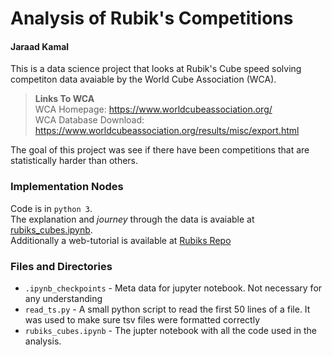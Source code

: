 # Analysis of Rubik's Competitions
#### Jaraad Kamal

This is a data science project that looks at Rubik's Cube speed solving competiton data avaiable by the World Cube Association (WCA).

> **Links To WCA**
><br>
> WCA Homepage: https://www.worldcubeassociation.org/
><br>
> WCA Database Download: https://www.worldcubeassociation.org/results/misc/export.html

The goal of this project was see if there have been competitions that are statistically harder than others. 

### Implementation Nodes
Code is in `python 3`.
<br>
The explanation and *journey* through the data is avaiable at [rubiks_cubes.ipynb](rubiks_cubes.ipynb).
<br>
Additionally a web-tutorial is available at [Rubiks Repo](https://github.com/Camelot314/rubiks)

### Files and Directories
- `.ipynb_checkpoints` - Meta data for jupyter notebook. Not necessary for any understanding
- `read_ts.py` - A small python script to read the first 50 lines of a file. It was used to make sure tsv files were formatted correctly
- `rubiks_cubes.ipynb` - The jupter notebook with all the code used in the analysis.
